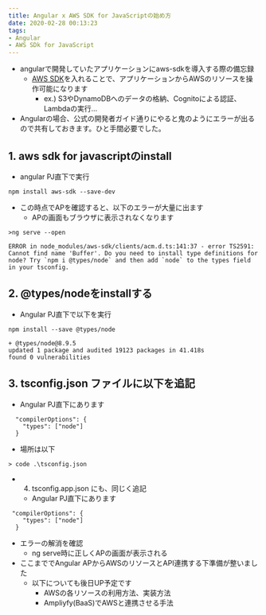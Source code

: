 ```yaml
---
title: Angular x AWS SDK for JavaScriptの始め方
date: 2020-02-28 00:13:23
tags: 
- Angular
- AWS SDk for JavaScript
---
```


- angularで開発していたアプリケーションにaws-sdkを導入する際の備忘録
    - [AWS SDK](https://aws.amazon.com/jp/tools/)を入れることで、アプリケーションからAWSのリソースを操作可能になります
        - ex.) S3やDynamoDBへのデータの格納、Cognitoによる認証、Lambdaの実行...
- Angularの場合、公式の開発者ガイド通りにやると鬼のようにエラーが出るので共有しておきます。ひと手間必要でした。

## 1. aws sdk for javascriptのinstall
- angular PJ直下で実行
```
npm install aws-sdk --save-dev
```
- この時点でAPを確認すると、以下のエラーが大量に出ます
    - APの画面もブラウザに表示されなくなります

```
>ng serve --open

ERROR in node_modules/aws-sdk/clients/acm.d.ts:141:37 - error TS2591: Cannot find name 'Buffer'. Do you need to install type definitions for node? Try `npm i @types/node` and then add `node` to the types field in your tsconfig.
```

## 2. @types/nodeをinstallする
- Angular PJ直下で以下を実行
```
npm install --save @types/node

+ @types/node@8.9.5
updated 1 package and audited 19123 packages in 41.418s
found 0 vulnerabilities
```

## 3. tsconfig.json ファイルに以下を追記
- Angular PJ直下にあります
```
  "compilerOptions": {
    "types": ["node"]
  }
```

- 場所は以下
```
> code .\tsconfig.json
```

- 4. tsconfig.app.json にも、同じく追記
    - Angular PJ直下にあります
```
 "compilerOptions": {
    "types": ["node"]
  }
```

- エラーの解消を確認
  - ng serve時に正しくAPの画面が表示される
- ここまででAngular APからAWSのリソースとAPI連携する下準備が整いました
    - 以下についても後日UP予定です
        - AWSの各リソースの利用方法、実装方法
        - Ampliyfy(BaaS)でAWSと連携させる手法
